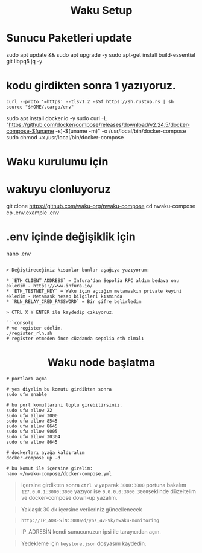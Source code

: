 
<h1 align="center"> Waku Setup</h1>

# Sunucu Paketleri update
sudo apt update && sudo apt upgrade -y
sudo apt-get install build-essential git libpq5 jq -y

# kodu girdikten sonra 1 yazıyoruz.
```console
curl --proto '=https' --tlsv1.2 -sSf https://sh.rustup.rs | sh
source "$HOME/.cargo/env"
```
sudo apt install docker.io -y
sudo curl -L "https://github.com/docker/compose/releases/download/v2.24.5/docker-compose-$(uname -s)-$(uname -m)" -o /usr/local/bin/docker-compose
sudo chmod +x /usr/local/bin/docker-compose

# Waku kurulumu için

# wakuyu clonluyoruz
git clone https://github.com/waku-org/nwaku-compose
cd nwaku-compose
cp .env.example .env

# .env içinde değişiklik için
nano .env
```

> Değiştireceğimiz kısımlar bunlar aşağıya yazıyorum:

* `ETH_CLIENT_ADDRESS` = Infura'dan Sepolia RPC aldım bedava onu ekledim - https://www.infura.io/
* `ETH_TESTNET_KEY` = Waku için açtığım metamaskın private keyini ekledim - Metamask hesap bilgileri kısmında
* `RLN_RELAY_CRED_PASSWORD` = Bir şifre belirledim

> CTRL X Y ENTER ile kaydedip çıkıyoruz.

```console
# ve register edelim.
./register_rln.sh
# register etmeden önce cüzdanda sepolia eth olmalı
```

<h1 align="center"> Waku node başlatma </h1>

```console
# portları açma

# yes diyelim bu komutu girdikten sonra
sudo ufw enable

# bu port komutlarını toplu girebilirsiniz.
sudo ufw allow 22    
sudo ufw allow 3000   
sudo ufw allow 8545   
sudo ufw allow 8645   
sudo ufw allow 9005   
sudo ufw allow 30304  
sudo ufw allow 8645

# dockerları ayağa kaldıralım
docker-compose up -d

# bu komut ile içersine girelim:
nano ~/nwaku-compose/docker-compose.yml
```
> içersine girdikten sonra `ctrl w` yaparak `3000:3000` portuna bakalım
> `127.0.0.1:3000:3000` yazıyor ise  `0.0.0.0:3000:3000`şeklinde düzeltelim ve docker-compose down-up yazalım.

> Yaklaşık 30 dk içersine verileriniz güncellenecek

> `http://IP_ADRESİN:3000/d/yns_4vFVk/nwaku-monitoring`

> IP_ADRESİN kendi sunucunuzun ipsi ile tarayıcıdan açın.

> Yedekleme için `keystore.json` dosyasını kaydedin.



